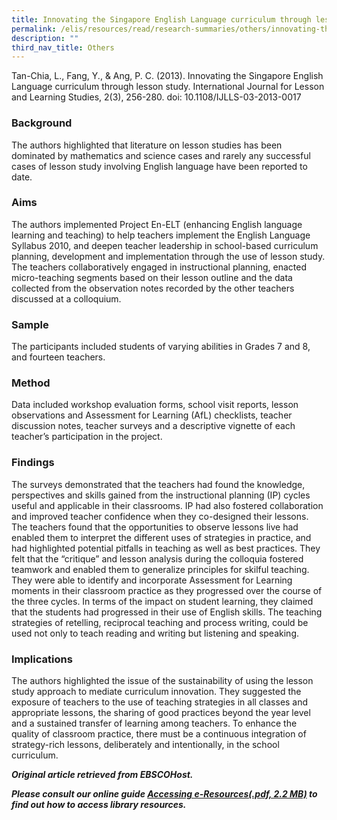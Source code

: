 ```yaml
---
title: Innovating the Singapore English Language curriculum through lesson study
permalink: /elis/resources/read/research-summaries/others/innovating-the-singapore-english-language-curriculum/
description: ""
third_nav_title: Others
---
```

Tan-Chia, L., Fang, Y., & Ang, P. C. (2013). Innovating the Singapore English Language curriculum through lesson study. International Journal for Lesson and Learning Studies, 2(3), 256-280. doi: 10.1108/IJLLS-03-2013-0017

### Background

The authors highlighted that literature on lesson studies has been dominated by mathematics and science cases and rarely any successful cases of lesson study involving English language have been reported to date.

### Aims

The authors implemented Project En-ELT (enhancing English language learning and teaching) to help teachers implement the English Language Syllabus 2010, and deepen teacher leadership in school-based curriculum planning, development and implementation through the use of lesson study. The teachers collaboratively engaged in instructional planning, enacted micro-teaching segments based on their lesson outline and the data collected from the observation notes recorded by the other teachers discussed at a colloquium.

### Sample

The participants included students of varying abilities in Grades 7 and 8, and fourteen teachers.

### Method

Data included workshop evaluation forms, school visit reports, lesson observations and Assessment for Learning (AfL) checklists, teacher discussion notes, teacher surveys and a descriptive vignette of each teacher’s participation in the project.

### Findings

The surveys demonstrated that the teachers had found the knowledge, perspectives and skills gained from the instructional planning (IP) cycles useful and applicable in their classrooms. IP had also fostered collaboration and improved teacher confidence when they co-designed their lessons. The teachers found that the opportunities to observe lessons live had enabled them to interpret the different uses of strategies in practice, and had highlighted potential pitfalls in teaching as well as best practices. They felt that the “critique” and lesson analysis during the colloquia fostered teamwork and enabled them to generalize principles for skilful teaching. They were able to identify and incorporate Assessment for Learning moments in their classroom practice as they progressed over the course of the three cycles. In terms of the impact on student learning, they claimed that the students had progressed in their use of English skills. The teaching strategies of retelling, reciprocal teaching and process writing, could be used not only to teach reading and writing but listening and speaking.

### Implications

The authors highlighted the issue of the sustainability of using the lesson study approach to mediate curriculum innovation. They suggested the exposure of teachers to the use of teaching strategies in all classes and appropriate lessons, the sharing of good practices beyond the year level and a sustained transfer of learning among teachers. To enhance the quality of classroom practice, there must be a continuous integration of strategy-rich lessons, deliberately and intentionally, in the school curriculum.


_**Original article retrieved from EBSCOHost.**_ 

**_Please consult our online guide [Accessing e-Resources(.pdf, 2.2 MB)](https://academyofsingaporeteachers-moe-edu-sg-admin.cwp.sg/elis/resources/read/research-summaries/others/18e45074-6b1b-4ac7-811f-1a8da16c4f81 "Accessing e-Resources") to find out how to access library resources._**